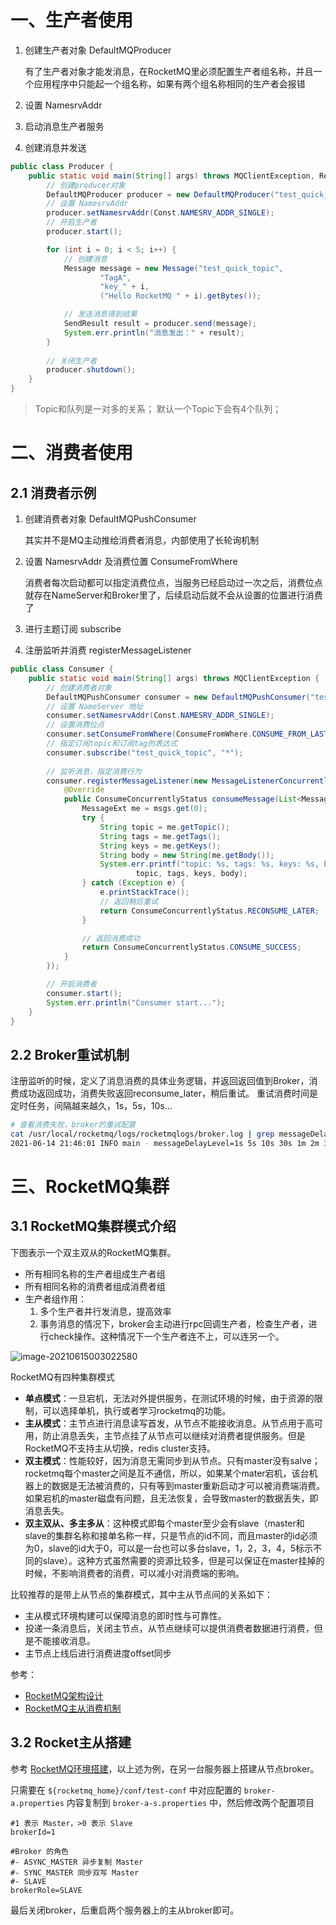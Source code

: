 # 一、生产者使用

1. 创建生产者对象 DefaultMQProducer

   有了生产者对象才能发消息，在RocketMQ里必须配置生产者组名称，并且一个应用程序中只能起一个组名称，如果有两个组名称相同的生产者会报错

2. 设置 NamesrvAddr

3. 启动消息生产者服务

4. 创建消息并发送

```java
public class Producer {
	public static void main(String[] args) throws MQClientException, RemotingException, InterruptedException, MQBrokerException {
        // 创建producer对象
        DefaultMQProducer producer = new DefaultMQProducer("test_quick_producer_name");
        // 设置 NamesrvAddr
        producer.setNamesrvAddr(Const.NAMESRV_ADDR_SINGLE);
        // 开启生产者
        producer.start();

        for (int i = 0; i < 5; i++) {
            // 创建消息
            Message message = new Message("test_quick_topic",
                    "TagA",
                    "key_" + i,
                    ("Hello RocketMQ " + i).getBytes());

            // 发送消息得到结果
            SendResult result = producer.send(message);
            System.err.println("消息发出：" + result);
        }
        
        // 关闭生产者
        producer.shutdown();
    }
}
```

> Topic和队列是一对多的关系；
> 默认一个Topic下会有4个队列；

# 二、消费者使用

## 2.1 消费者示例

1. 创建消费者对象 DefaultMQPushConsumer

   其实并不是MQ主动推给消费者消息，内部使用了长轮询机制

2. 设置 NamesrvAddr 及消费位置 ConsumeFromWhere

   消费者每次启动都可以指定消费位点，当服务已经启动过一次之后，消费位点就存在NameServer和Broker里了，后续启动后就不会从设置的位置进行消费了

3. 进行主题订阅 subscribe

4. 注册监听并消费 registerMessageListener

```java
public class Consumer {
    public static void main(String[] args) throws MQClientException {
        // 创建消费者对象
        DefaultMQPushConsumer consumer = new DefaultMQPushConsumer("test_quick_consumer_name");
        // 设置 NameServer 地址
        consumer.setNamesrvAddr(Const.NAMESRV_ADDR_SINGLE);
        // 设置消费位点
        consumer.setConsumeFromWhere(ConsumeFromWhere.CONSUME_FROM_LAST_OFFSET);
        // 指定订阅topic和订阅tag的表达式
        consumer.subscribe("test_quick_topic", "*");
        
        // 监听消息，指定消费行为
        consumer.registerMessageListener(new MessageListenerConcurrently() {
            @Override
            public ConsumeConcurrentlyStatus consumeMessage(List<MessageExt> msgs, ConsumeConcurrentlyContext context) {
                MessageExt me = msgs.get(0);
                try {
                    String topic = me.getTopic();
                    String tags = me.getTags();
                    String keys = me.getKeys();
                    String body = new String(me.getBody());
                    System.err.printf("topic: %s, tags: %s, keys: %s, body: %s\n", 
                            topic, tags, keys, body);
                } catch (Exception e) {
                    e.printStackTrace();
                    // 返回稍后重试
                    return ConsumeConcurrentlyStatus.RECONSUME_LATER;
                }

                // 返回消费成功
                return ConsumeConcurrentlyStatus.CONSUME_SUCCESS;
            }
        });

        // 开启消费者
        consumer.start();
        System.err.println("Consumer start...");
    }
}
```

## 2.2 Broker重试机制

注册监听的时候，定义了消息消费的具体业务逻辑，并返回返回值到Broker，消费成功返回成功，消费失败返回reconsume_later，稍后重试。
重试消费时间是定时任务，间隔越来越久，1s，5s，10s...

```bash
# 查看消费失败，broker的重试配置
cat /usr/local/rocketmq/logs/rocketmqlogs/broker.log | grep messageDelayLevel
2021-06-14 21:46:01 INFO main - messageDelayLevel=1s 5s 10s 30s 1m 2m 3m 4m 5m 6m 7m 8m 9m 10m 20m 30m 1h 2h
```

# 三、RocketMQ集群

## 3.1 RocketMQ集群模式介绍

下图表示一个双主双从的RocketMQ集群。

- 所有相同名称的生产者组成生产者组
- 所有相同名称的消费者组成消费者组
- 生产者组作用：
  1. 多个生产者并行发消息，提高效率
  2. 事务消息的情况下，broker会主动进行rpc回调生产者，检查生产者，进行check操作。这种情况下一个生产者连不上，可以连另一个。

![image-20210615003022580](https://z3.ax1x.com/2021/06/15/2HeKIS.png)

RocketMQ有四种集群模式

- **单点模式**：一旦宕机，无法对外提供服务，在测试环境的时候，由于资源的限制，可以选择单机，执行或者学习rocketmq的功能。
- **主从模式**：主节点进行消息读写首发，从节点不能接收消息。从节点用于高可用，防止消息丢失，主节点挂了从节点可以继续对消费者提供服务。但是RocketMQ不支持主从切换，redis cluster支持。
- **双主模式**：性能较好，因为消息无需同步到从节点。只有master没有salve；rocketmq每个master之间是互不通信，所以，如果某个mater宕机，该台机器上的数据是无法被消费的，只有等到master重新启动才可以被消费端消费。如果宕机的master磁盘有问题，且无法恢复，会导致master的数据丢失，即消息丢失。
- **双主双从、多主多从**：这种模式即每个master至少会有slave（master和slave的集群名称和接单名称一样，只是节点的id不同，而且master的id必须为0，slave的id大于0，可以是一台也可以多台slave，1，2，3，4，5标示不同的slave）。这种方式虽然需要的资源比较多，但是可以保证在master挂掉的时候，不影响消费者的消费，可以减小对消费端的影响。

比较推荐的是带上从节点的集群模式，其中主从节点间的关系如下：

- 主从模式环境构建可以保障消息的即时性与可靠性。
- 投递一条消息后，关闭主节点，从节点继续可以提供消费者数据进行消费，但是不能接收消息。
- 主节点上线后进行消费进度offset同步

参考：

- [RocketMQ架构设计](https://github.com/apache/rocketmq/blob/master/docs/cn/architecture.md)
- [RocketMQ主从消费机制](https://blog.csdn.net/watertofish/article/details/78463617)

## 3.2 Rocket主从搭建

参考 [RocketMQ环境搭建](01-RocketMQ初探门径#四、RocketMQ环境搭建)，以上述为例，在另一台服务器上搭建从节点broker。

只需要在 `${rocketmq_home}/conf/test-conf` 中对应配置的 `broker-a.properties` 内容复制到 `broker-a-s.properties` 中，然后修改两个配置项目

```properties
#1 表示 Master，>0 表示 Slave
brokerId=1

#Broker 的角色
#- ASYNC_MASTER 异步复制 Master
#- SYNC_MASTER 同步双写 Master
#- SLAVE
brokerRole=SLAVE
```

最后关闭broker，后重启两个服务器上的主从broker即可。

